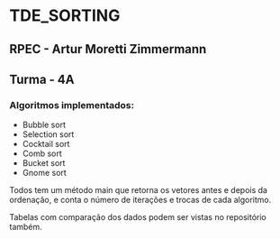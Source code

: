 # TDE_SORTING

## RPEC - Artur Moretti Zimmermann 
## Turma - 4A

### Algoritmos implementados:  

- Bubble sort  
- Selection sort  
- Cocktail sort  
- Comb sort  
- Bucket sort  
- Gnome sort  

Todos tem um método main que retorna os vetores antes e depois da ordenação, e conta o número de iterações e trocas de cada algoritmo.

Tabelas com comparação dos dados podem ser vistas no repositório também.
